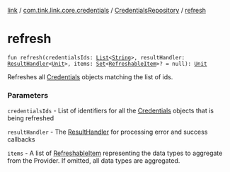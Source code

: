 [link](../../index.md) / [com.tink.link.core.credentials](../index.md) / [CredentialsRepository](index.md) / [refresh](./refresh.md)

# refresh

`fun refresh(credentialsIds: `[`List`](https://kotlinlang.org/api/latest/jvm/stdlib/kotlin.collections/-list/index.html)`<`[`String`](https://kotlinlang.org/api/latest/jvm/stdlib/kotlin/-string/index.html)`>, resultHandler: `[`ResultHandler`](../../com.tink.service.handler/-result-handler/index.md)`<`[`Unit`](https://kotlinlang.org/api/latest/jvm/stdlib/kotlin/-unit/index.html)`>, items: `[`Set`](https://kotlinlang.org/api/latest/jvm/stdlib/kotlin.collections/-set/index.html)`<`[`RefreshableItem`](../../com.tink.model.credentials/-refreshable-item/index.md)`>? = null): `[`Unit`](https://kotlinlang.org/api/latest/jvm/stdlib/kotlin/-unit/index.html)

Refreshes all [Credentials](../../com.tink.model.credentials/-credentials/index.md) objects matching the list of ids.

### Parameters

`credentialsIds` - List of identifiers for all the [Credentials](../../com.tink.model.credentials/-credentials/index.md) objects that is being refreshed

`resultHandler` - The [ResultHandler](../../com.tink.service.handler/-result-handler/index.md) for processing error and success callbacks

`items` - A list of [RefreshableItem](../../com.tink.model.credentials/-refreshable-item/index.md) representing the data types to aggregate from the Provider. If omitted, all data types are aggregated.
